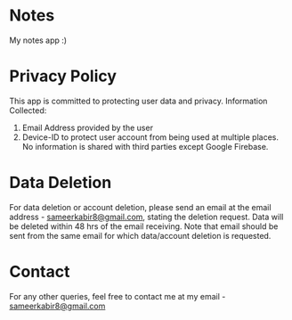 # Notes
My notes app :)

# Privacy Policy
This app is committed to protecting user data and privacy.
Information Collected:
1. Email Address provided by the user
2. Device-ID to protect user account from being used at multiple places.
No information is shared with third parties except Google Firebase.

# Data Deletion
For data deletion or account deletion, please send an email at the email address - sameerkabir8@gmail.com, stating the deletion request.
Data will be deleted within 48 hrs of the email receiving.
Note that email should be sent from the same email for which data/account deletion is requested.

# Contact
For any other queries, feel free to contact me at my email - sameerkabir8@gmail.com
